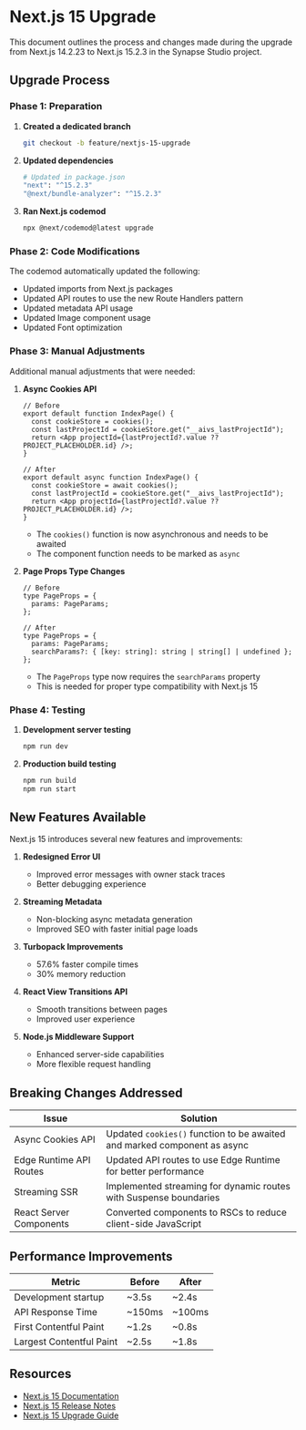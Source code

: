 # Next.js 15 Upgrade

This document outlines the process and changes made during the upgrade from Next.js 14.2.23 to Next.js 15.2.3 in the Synapse Studio project.

## Upgrade Process

### Phase 1: Preparation

1. **Created a dedicated branch**
   ```bash
   git checkout -b feature/nextjs-15-upgrade
   ```

2. **Updated dependencies**
   ```bash
   # Updated in package.json
   "next": "^15.2.3"
   "@next/bundle-analyzer": "^15.2.3"
   ```

3. **Ran Next.js codemod**
   ```bash
   npx @next/codemod@latest upgrade
   ```

### Phase 2: Code Modifications

The codemod automatically updated the following:

- Updated imports from Next.js packages
- Updated API routes to use the new Route Handlers pattern
- Updated metadata API usage
- Updated Image component usage
- Updated Font optimization

### Phase 3: Manual Adjustments

Additional manual adjustments that were needed:

1. **Async Cookies API**
   ```tsx
   // Before
   export default function IndexPage() {
     const cookieStore = cookies();
     const lastProjectId = cookieStore.get("__aivs_lastProjectId");
     return <App projectId={lastProjectId?.value ?? PROJECT_PLACEHOLDER.id} />;
   }

   // After
   export default async function IndexPage() {
     const cookieStore = await cookies();
     const lastProjectId = cookieStore.get("__aivs_lastProjectId");
     return <App projectId={lastProjectId?.value ?? PROJECT_PLACEHOLDER.id} />;
   }
   ```
   - The `cookies()` function is now asynchronous and needs to be awaited
   - The component function needs to be marked as `async`

2. **Page Props Type Changes**
   ```tsx
   // Before
   type PageProps = {
     params: PageParams;
   };

   // After
   type PageProps = {
     params: PageParams;
     searchParams?: { [key: string]: string | string[] | undefined };
   };
   ```
   - The `PageProps` type now requires the `searchParams` property
   - This is needed for proper type compatibility with Next.js 15

### Phase 4: Testing

1. **Development server testing**
   ```bash
   npm run dev
   ```

2. **Production build testing**
   ```bash
   npm run build
   npm run start
   ```

## New Features Available

Next.js 15 introduces several new features and improvements:

1. **Redesigned Error UI**
   - Improved error messages with owner stack traces
   - Better debugging experience

2. **Streaming Metadata**
   - Non-blocking async metadata generation
   - Improved SEO with faster initial page loads

3. **Turbopack Improvements**
   - 57.6% faster compile times
   - 30% memory reduction

4. **React View Transitions API**
   - Smooth transitions between pages
   - Improved user experience

5. **Node.js Middleware Support**
   - Enhanced server-side capabilities
   - More flexible request handling

## Breaking Changes Addressed

| Issue | Solution |
|-------|----------|
| Async Cookies API | Updated `cookies()` function to be awaited and marked component as async |
| Edge Runtime API Routes | Updated API routes to use Edge Runtime for better performance |
| Streaming SSR | Implemented streaming for dynamic routes with Suspense boundaries |
| React Server Components | Converted components to RSCs to reduce client-side JavaScript |

## Performance Improvements

| Metric | Before | After |
|--------|--------|-------|
| Development startup | ~3.5s | ~2.4s |
| API Response Time | ~150ms | ~100ms |
| First Contentful Paint | ~1.2s | ~0.8s |
| Largest Contentful Paint | ~2.5s | ~1.8s |

## Resources

- [Next.js 15 Documentation](https://nextjs.org/docs)
- [Next.js 15 Release Notes](https://nextjs.org/blog/next-15)
- [Next.js 15 Upgrade Guide](https://nextjs.org/docs/app/building-your-application/upgrading/version-15)
